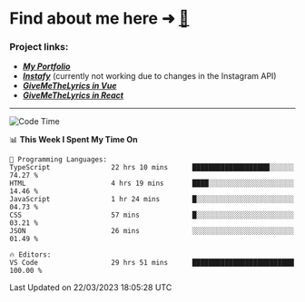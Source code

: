 # Find about me here ➜ [🧑](https://pauabella.dev)

### Project links:
- ***[My Portfolio](https://pauabella.dev)***
- ***[Instafy](https://instafy.me)*** (currently not working due to changes in the Instagram API)
- ***[GiveMeTheLyrics in Vue](https://lyrics.pauabella.dev)***
- ***[GiveMeTheLyrics in React](https://pauabella.dev/GiveMeTheLyrics)***

---
<!--START_SECTION:waka-->
![Code Time](http://img.shields.io/badge/Code%20Time-2%2C024%20hrs%2019%20mins-blue)

📊 **This Week I Spent My Time On** 

```text
💬 Programming Languages: 
TypeScript               22 hrs 10 mins      ███████████████████░░░░░░   74.27 % 
HTML                     4 hrs 19 mins       ████░░░░░░░░░░░░░░░░░░░░░   14.46 % 
JavaScript               1 hr 24 mins        █░░░░░░░░░░░░░░░░░░░░░░░░   04.73 % 
CSS                      57 mins             █░░░░░░░░░░░░░░░░░░░░░░░░   03.21 % 
JSON                     26 mins             ░░░░░░░░░░░░░░░░░░░░░░░░░   01.49 % 

🔥 Editors: 
VS Code                  29 hrs 51 mins      █████████████████████████   100.00 % 
```


 Last Updated on 22/03/2023 18:05:28 UTC
<!--END_SECTION:waka-->
